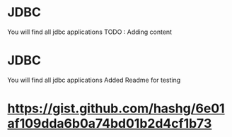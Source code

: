 # JDBC
You will find all jdbc applications
TODO : Adding content
# JDBC
You will find all jdbc applications
Added Readme for testing
# https://gist.github.com/hashg/6e01af109dda6b0a74bd01b2d4cf1b73